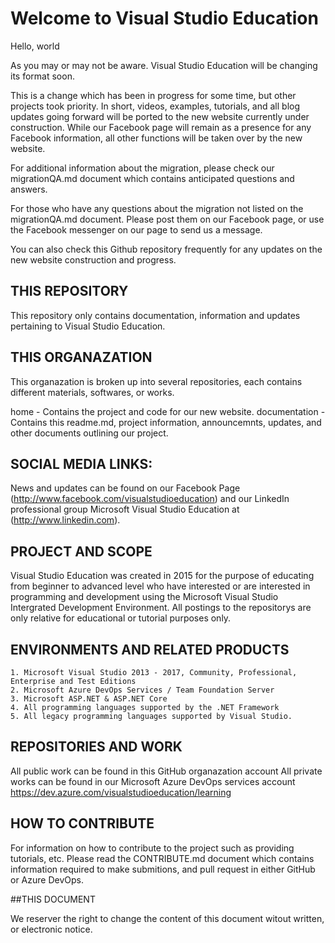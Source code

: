 # Welcome to Visual Studio Education

Hello, world

As you may or may not be aware. Visual Studio Education will be changing its format soon.

This is a change which has been in progress for some time, but other projects took priority. In short, videos, examples, tutorials, and all blog updates going forward will be ported to the new website currently under construction. While our Facebook page will remain as a presence for any Facebook information, all other functions will be taken over by the new website.

For additional information about the migration, please check our migrationQA.md document which contains anticipated questions and answers.

For those who have any questions about the migration not listed on the migrationQA.md document. Please post them on our Facebook page, or use the Facebook messenger on our page to send us a message.

You can also check this Github repository frequently for any updates on the new website construction and progress.

## THIS REPOSITORY

This repository only contains documentation, information and updates pertaining to Visual Studio Education.

## THIS ORGANAZATION

This organazation is broken up into several repositories, each contains different materials, softwares, or works.

home            - Contains the project and code for our new website.
documentation   - Contains this readme.md, project information, announcemnts, updates, and other documents outlining our project.


## SOCIAL MEDIA LINKS:

News and updates can be found on our Facebook Page (http://www.facebook.com/visualstudioeducation)
and our LinkedIn professional group Microsoft Visual Studio Education at (http://www.linkedin.com).


## PROJECT AND SCOPE

Visual Studio Education was created in 2015 for the purpose of educating from beginner to advanced level who have interested or are interested in programming and development using the Microsoft Visual Studio Intergrated Development Environment. All postings to the repositorys are only relative for educational or tutorial purposes only.


## ENVIRONMENTS AND RELATED PRODUCTS

    1. Microsoft Visual Studio 2013 - 2017, Community, Professional, Enterprise and Test Editions
    2. Microsoft Azure DevOps Services / Team Foundation Server
    3. Microsoft ASP.NET & ASP.NET Core
    4. All programming languages supported by the .NET Framework
    5. All legacy programming languages supported by Visual Studio.


## REPOSITORIES AND WORK

All public work can be found in this GitHub organazation account
All private works can be found in our Microsoft Azure DevOps services account https://dev.azure.com/visualstudioeducation/learning


## HOW TO CONTRIBUTE

For information on how to contribute to the project such as providing tutorials, etc. Please read the CONTRIBUTE.md document which contains information required to make submitions, and pull request in either GitHub or Azure DevOps.

##THIS DOCUMENT

We reserver the right to change the content of this document witout written, or electronic notice.
